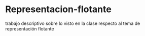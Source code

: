 # Representacion-flotante
trabajo descriptivo sobre lo visto en la clase respecto al tema de representación flotante
